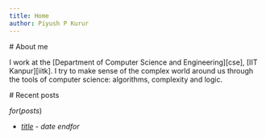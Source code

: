 ```yaml
---
title: Home
author: Piyush P Kurur
---
```


<div class="about">
# About me

I work at the [Department of Computer Science and Engineering][cse],
[IIT Kanpur][iitk]. I try to make sense of the complex world around us
through the tools of computer science: algorithms, complexity and
logic.

</div>

<div class="recent-posts">
# Recent posts

$for(posts)$
* [$title$]($url$) - $date$
$endfor$


</div>
